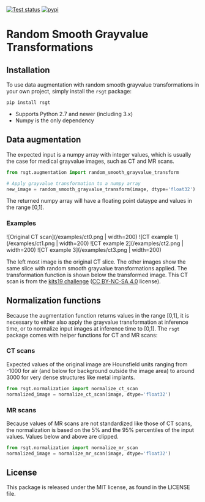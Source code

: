 [![Test status](https://github.com/nlessmann/rsgt/workflows/Tests/badge.svg)](https://github.com/nlessmann/rsgt/actions)
[![pypi](https://img.shields.io/pypi/v/rsgt)](https://pypi.org/project/rsgt/)

# Random Smooth Grayvalue Transformations

## Installation

To use data augmentation with random smooth grayvalue transformations in your own project, simply install the `rsgt` package:

```
pip install rsgt
```

* Supports Python 2.7 and newer (including 3.x)
* Numpy is the only dependency

## Data augmentation

The expected input is a numpy array with integer values, which is usually the case for medical grayvalue images, such as CT and MR scans.

```python
from rsgt.augmentation import random_smooth_grayvalue_transform

# Apply grayvalue transformation to a numpy array
new_image = random_smooth_grayvalue_transform(image, dtype='float32')
```

The returned numpy array will have a floating point dataype and values in the range [0,1].

### Examples

![Original CT scan](/examples/ct0.png | width=200)
![CT example 1](/examples/ct1.png | width=200)
![CT example 2](/examples/ct2.png | width=200)
![CT example 3](/examples/ct3.png | width=200)

The left most image is the original CT slice. The other images show the same slice with random smooth grayvalue transformations applied. The transformation
function is shown below the transformed image. This CT scan is from the [kits19 challenge](https://kits-challenge.org)
([CC BY-NC-SA 4.0](https://creativecommons.org/licenses/by-nc-sa/4.0/) license).

## Normalization functions

Because the augmentation function returns values in the range [0,1], it is necessary to either also apply the grayvalue transformation at inference time, or to
normalize input images at inference time to [0,1]. The `rsgt` package comes with helper functions for CT and MR scans:

### CT scans

Expected values of the original image are Hounsfield units ranging from -1000 for air (and below for background outside the image area) to around 3000 for very
dense structures like metal implants.

```python
from rsgt.normalization import normalize_ct_scan
normalized_image = normalize_ct_scan(image, dtype='float32')
```

### MR scans

Because values of MR scans are not standardized like those of CT scans, the normalization is based on the 5% and the 95% percentiles of the input values. Values
below and above are clipped.

```python
from rsgt.normalization import normalize_mr_scan
normalized_image = normalize_mr_scan(image, dtype='float32')
```

## License

This package is released under the MIT license, as found in the LICENSE file.
